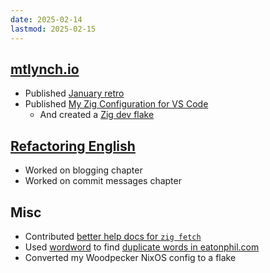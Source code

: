 ```yaml
---
date: 2025-02-14
lastmod: 2025-02-15
---
```


## [mtlynch.io](https://mtlynch.io)

- Published [January retro](https://mtlynch.io/retrospectives/2025/02/)
- Published [My Zig Configuration for VS Code](https://mtlynch.io/notes/zig-vscode-nix/)
  - And created a [Zig dev flake](https://codeberg.org/mtlynch/zig-vscode-flake)

## [Refactoring English](https://refactoringenglish.com)

- Worked on blogging chapter
- Worked on commit messages chapter

## Misc

- Contributed [better help docs for `zig fetch`](https://github.com/ziglang/zig/pull/22850)
- Used [wordword](https://codeberg.org/mtlynch/wordword) to find [duplicate words in eatonphil.com](https://github.com/eatonphil/eatonphil.com/pull/7)
- Converted my Woodpecker NixOS config to a flake
